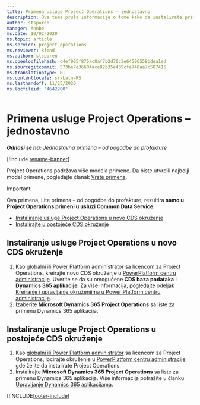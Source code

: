 ```yaml
---
title: Primena usluge Project Operations – jednostavno
description: Ova tema pruža informacije o tome kako da instalirate primenu usluge Project Operations Lite – od pogodbe do profakture.
author: stsporen
manager: Annbe
ms.date: 10/02/2020
ms.topic: article
ms.service: project-operations
ms.reviewer: kfend
ms.author: stsporen
ms.openlocfilehash: d4ef905f875ac8af7b2d70c3e64506558bdea1ed
ms.sourcegitcommit: 573be7e36604ace82b35e439cfa748aa7c587415
ms.translationtype: HT
ms.contentlocale: sr-Latn-RS
ms.lasthandoff: 11/25/2020
ms.locfileid: "4642200"
---
```

# <a name="deploy-project-operations---lite"></a>Primena usluge Project Operations – jednostavno

_**Odnosi se na:** Jednostavna primena – od pogodbe do profakture_

[!include [rename-banner](~/includes/cc-data-platform-banner.md)]

Project Operations podržava više modela primene. Da biste utvrdili najbolji model primene, pogledajte članak [Vrste primena](determine-deployment-type.md).


> [!IMPORTANT]
> Ova primena, Lite primena – od pogodbe do profakture, rezultira **samo u Project Operations primeni u usluzi Common Data Service**.

- [Instaliranje usluge Project Operations u novo CDS okruženje](#new)
- [Instalirajte u postojeće CDS okruženje](#existing)



## <a name="install-project-operations-to-a-new-cds-environment"></a><a name="new"></a>Instaliranje usluge Project Operations u novo CDS okruženje

1. Kao [globalni ili Power Platform administrator](https://docs.microsoft.com/power-platform/admin/global-service-administrators-can-administer-without-license) sa licencom za Project Operations, kreirajte novo CDS okruženje u [PowerPlatform centru administracije](https://admin.powerplatform.com). Uverite se da su omogućene **CDS baza podataka** i **Dynamics 365 aplikacije**. Za više informacija, pogledajte odeljak [Kreiranje i upravljanje okruženjima u Power Platform centru administracije](https://docs.microsoft.com/power-platform/admin/create-environment#create-an-environment-in-the-power-platform-admin-center).
2. Izaberite **Microsoft Dynamics 365 Project Operations** sa liste za primenu Dynamics 365 aplikacija.


## <a name="install-project-operations-to-an-existing-cds-environment"></a><a name="existing"></a>Instaliranje usluge Project Operations u postojeće CDS okruženje

1. Kao [globalni ili Power Platform administrator](https://docs.microsoft.com/power-platform/admin/global-service-administrators-can-administer-without-license) sa licencom za Project Operations, locirajte okruženje u [PowerPlatform centru administracije](https://admin.powerplatform.com) gde želite da instalirate Project Operations.
2. Instalirajte **Microsoft Dynamics 365 Project Operations** sa liste za primenu Dynamics 365 aplikacija. Više informacija potražite u članku [Upravljanje Dynamics 365 aplikacijama](https://docs.microsoft.com/power-platform/admin/manage-apps).




[!INCLUDE[footer-include](../includes/footer-banner.md)]